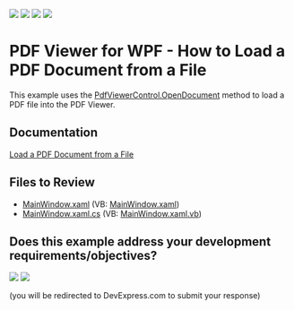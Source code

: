 <!-- default badges list -->
![](https://img.shields.io/endpoint?url=https://codecentral.devexpress.com/api/v1/VersionRange/128658619/24.2.1%2B)
[![](https://img.shields.io/badge/Open_in_DevExpress_Support_Center-FF7200?style=flat-square&logo=DevExpress&logoColor=white)](https://supportcenter.devexpress.com/ticket/details/T271077)
[![](https://img.shields.io/badge/📖_How_to_use_DevExpress_Examples-e9f6fc?style=flat-square)](https://docs.devexpress.com/GeneralInformation/403183)
[![](https://img.shields.io/badge/💬_Leave_Feedback-feecdd?style=flat-square)](#does-this-example-address-your-development-requirementsobjectives)
<!-- default badges end -->
# PDF Viewer for WPF - How to Load a PDF Document from a File

This example uses the [PdfViewerControl.OpenDocument](https://docs.devexpress.com/WPF/DevExpress.Xpf.PdfViewer.PdfViewerControl.OpenDocument(System.String)) method to load a PDF file into the PDF Viewer. 

## Documentation

[Load a PDF Document from a File](https://docs.devexpress.com/WPF/400981/controls-and-libraries/pdf-viewer/examples/file-operations/how-to-load-a-pdf-document-from-a-file)
<!-- default file list -->
## Files to Review

* [MainWindow.xaml](./CS/LoadFromFile/MainWindow.xaml) (VB: [MainWindow.xaml](./VB/LoadFromFile/MainWindow.xaml))
* [MainWindow.xaml.cs](./CS/LoadFromFile/MainWindow.xaml.cs) (VB: [MainWindow.xaml.vb](./VB/LoadFromFile/MainWindow.xaml.vb))
<!-- default file list end -->
<!-- feedback -->
## Does this example address your development requirements/objectives?

[<img src="https://www.devexpress.com/support/examples/i/yes-button.svg"/>](https://www.devexpress.com/support/examples/survey.xml?utm_source=github&utm_campaign=how-to-load-a-pdf-document-from-a-file-t271077&~~~was_helpful=yes) [<img src="https://www.devexpress.com/support/examples/i/no-button.svg"/>](https://www.devexpress.com/support/examples/survey.xml?utm_source=github&utm_campaign=how-to-load-a-pdf-document-from-a-file-t271077&~~~was_helpful=no)

(you will be redirected to DevExpress.com to submit your response)
<!-- feedback end -->
